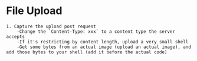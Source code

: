 # File Upload

    1. Capture the upload post request
        -Change the `Content-Type: xxx` to a content type the server accepts
        -If it's restricting by content length, upload a very small shell
        -Get some bytes from an actual image (upload an actual image), and add those bytes to your shell (add it before the actual code)
